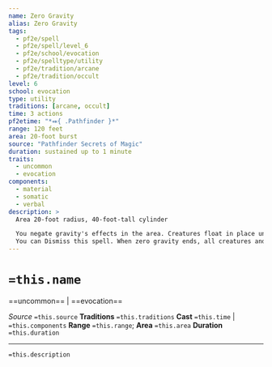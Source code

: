 ```yaml
---
name: Zero Gravity
alias: Zero Gravity
tags:
  - pf2e/spell
  - pf2e/spell/level_6
  - pf2e/school/evocation
  - pf2e/spelltype/utility
  - pf2e/tradition/arcane
  - pf2e/tradition/occult
level: 6
school: evocation
type: utility
traditions: [arcane, occult]
time: 3 actions
pf2etime: "*⬽{ .Pathfinder }*"
range: 120 feet
area: 20-foot burst
source: "Pathfinder Secrets of Magic"
duration: sustained up to 1 minute
traits:
  - uncommon
  - evocation
components:
  - material
  - somatic
  - verbal
description: >
  Area 20-foot radius, 40-foot-tall cylinder

  You negate gravity's effects in the area. Creatures float in place unless they can Push Off a surface. Pushing Off is a single action which has the move trait, allowing the creature to move half its Speed in a straight line through the area. After Pushing Off a surface, the creature continues to move the same distance at the start of each of its turns until it leaves the area or Pushes Off against something else. A creature pushing against an untethered object of its size or smaller causes both the creature and the object to move at the same speed, but in opposite directions. Creatures who can levitate or fly can use those abilities to move around in the area without having to push off anything. Creatures who can't levitate or fly are usually on the ground, giving them a surface from which to push off.
  You can Dismiss this spell. When zero gravity ends, all creatures and objects in the area fall back down.
---
```

# `=this.name`
==uncommon== | ==evocation==

*Source* `=this.source`
**Traditions** `=this.traditions`
**Cast** `=this.time` | `=this.components`
**Range** `=this.range`; **Area** `=this.area`
**Duration** `=this.duration`

***
`=this.description`